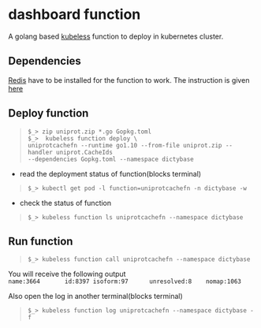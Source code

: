 # dashboard function
A golang based [kubeless](https://kubeless.io) function to deploy in kubernetes cluster.

## Dependencies
[Redis](https://redis.io) have to be installed
for the function to work. The instruction is given
[here](https://github.com/dictyBase/Migration/blob/master/deploy.md#redis)

## Deploy function
> `$_> zip uniprot.zip *.go Gopkg.toml`   
> `$_>  kubeless function deploy \`   
> `uniprotcachefn --runtime go1.10 --from-file uniprot.zip --handler uniprot.CacheIds`   
> `--dependencies Gopkg.toml --namespace dictybase`   

* read the deployment status of function(blocks terminal)
> `$_> kubectl get pod -l function=uniprotcachefn -n dictybase -w`

* check the status of function
> `$_> kubeless function ls uniprotcachefn --namespace dictybase`

## Run function
> `$_> kubeless function call uniprotcachefn --namespace dictybase`

You will receive the following output   
`name:3664       id:8397 isoform:97      unresolved:8    nomap:1063`

Also open the log in another terminal(blocks terminal)   
> `$_> kubeless function log uniprotcachefn --namespace dictybase -f`


